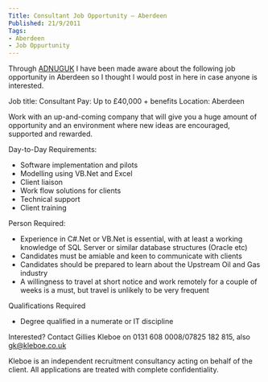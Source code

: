 ```yaml
---
Title: Consultant Job Opportunity – Aberdeen
Published: 21/9/2011
Tags:
- Aberdeen
- Job Oppurtunity
---
```


Through [ADNUGUK](http://www.aberdeendevelopers.co.uk) I have been made aware about the following job opportunity in Aberdeen so I thought I would post in here in case anyone is interested.
 

Job title: Consultant
Pay: Up to £40,000 + benefits
Location: Aberdeen

Work with an up-and-coming company that will give you a huge amount of opportunity and an environment where new ideas are encouraged, supported and rewarded.

Day-to-Day Requirements:

- Software implementation and pilots
- Modelling using VB.Net and Excel
- Client liaison
- Work flow solutions for clients
- Technical support
- Client training
 
Person Required:
 
- Experience in C#.Net or VB.Net is essential, with at least a working knowledge of SQL Server or similar database structures (Oracle etc) 
- Candidates must be amiable and keen to communicate with clients 
- Candidates should be prepared to learn about the Upstream Oil and Gas industry
- A willingness to travel at short notice and work remotely for a couple of weeks is a must, but travel is unlikely to be very frequent
 
Qualifications Required

- Degree qualified in a numerate or IT discipline
 
Interested? Contact Gillies Kleboe on 0131 608 0008/07825 182 815, also [gk@kleboe.co.uk](mailto:gk@kleboe.co.uk)

Kleboe is an independent recruitment consultancy acting on behalf of the client. All applications are treated with complete confidentiality.
